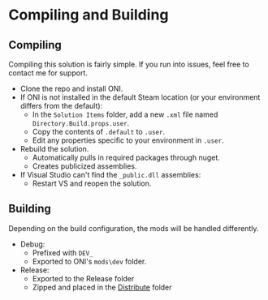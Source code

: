 # Compiling and Building

## Compiling

Compiling this solution is fairly simple.  If you run into issues, feel free to contact me for support.

- Clone the repo and install ONI.
- If ONI is not installed in the default Steam location (or your environment differs from the default):
  - In the `Solution Items` folder, add a new `.xml` file named `Directory.Build.props.user`.
  - Copy the contents of `.default` to `.user`.
  - Edit any properties specific to your environment in `.user`.
- Rebuild the solution.
  - Automatically pulls in required packages through nuget.
  - Creates publicized assemblies.
- If Visual Studio can't find the `_public.dll` assemblies:
  - Restart VS and reopen the solution.

## Building

Depending on the build configuration, the mods will be handled differently.

- Debug: 
  - Prefixed with `DEV_`
  - Exported to ONI's `mods\dev` folder.
- Release:
  - Exported to the Release folder
  - Zipped and placed in the [Distribute](https://github.com/AzeTheGreat/ONI-Mods/tree/master/Distribute) folder
